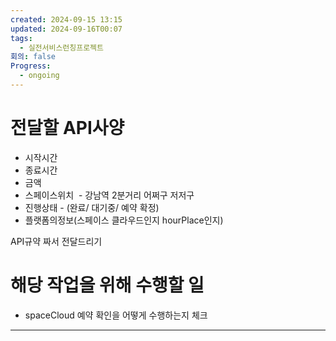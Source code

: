 ```yaml
---
created: 2024-09-15 13:15
updated: 2024-09-16T00:07
tags:
  - 실전서비스런칭프로젝트
회의: false
Progress:
  - ongoing
---
```

# 전달할 API사양
- 시작시간
- 종료시간
- 금액
- 스페이스위치  - 강남역 2분거리 어쩌구 저저구
- 진행상태 - (완료/ 대기중/ 예약 확정)
- 플랫폼의정보(스페이스 클라우드인지 hourPlace인지)

API규약 짜서 전달드리기


# 해당 작업을 위해 수행할 일
- spaceCloud 예약 확인을 어떻게 수행하는지 체크


---
